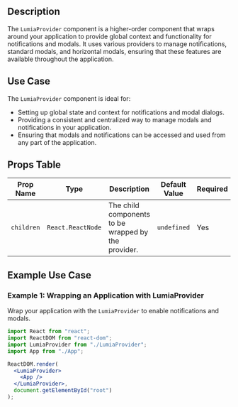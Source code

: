 ## Description
The `LumiaProvider` component is a higher-order component that wraps around your application to provide global context and functionality for notifications and modals. It uses various providers to manage notifications, standard modals, and horizontal modals, ensuring that these features are available throughout the application.

## Use Case
The `LumiaProvider` component is ideal for:
- Setting up global state and context for notifications and modal dialogs.
- Providing a consistent and centralized way to manage modals and notifications in your application.
- Ensuring that modals and notifications can be accessed and used from any part of the application.

## Props Table

| Prop Name  | Type               | Description                               | Default Value | Required |
|------------|--------------------|-------------------------------------------|---------------|----------|
| `children` | `React.ReactNode`  | The child components to be wrapped by the provider. | `undefined`   | Yes      |

## Example Use Case

### Example 1: Wrapping an Application with LumiaProvider
Wrap your application with the `LumiaProvider` to enable notifications and modals.
```jsx
import React from "react";
import ReactDOM from "react-dom";
import LumiaProvider from "./LumiaProvider";
import App from "./App";

ReactDOM.render(
  <LumiaProvider>
    <App />
  </LumiaProvider>,
  document.getElementById("root")
);
```